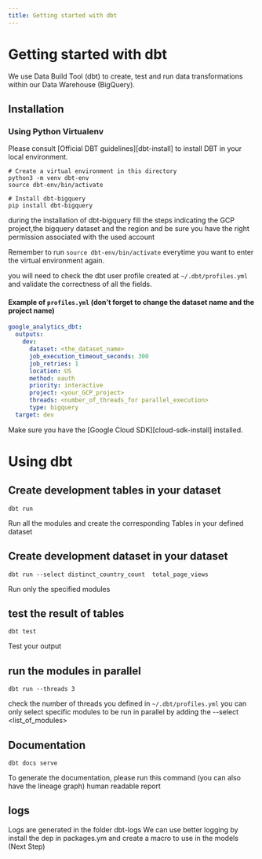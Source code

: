 ```yaml
---
title: Getting started with dbt
---
```

# Getting started with dbt
We use Data Build Tool (dbt) to create, test and run data transformations within our Data Warehouse (BigQuery).


## Installation

### Using Python Virtualenv

Please consult [Official DBT guidelines][dbt-install] to install DBT in your
local environment.

    # Create a virtual environment in this directory
    python3 -m venv dbt-env
    source dbt-env/bin/activate

    # Install dbt-bigquery 
    pip install dbt-bigquery

during the installation of dbt-bigquery fill the steps indicating the GCP project,the bigquery dataset and the region and be sure you have the right permission associated with the used account

Remember to run `source dbt-env/bin/activate` everytime you want to enter the
virtual environment again.

you will need to check the dbt user profile created at `~/.dbt/profiles.yml` and validate the correctness of all the fields.

#### Example of `profiles.yml` (don't forget to change the dataset name and the project name)

```yaml
google_analytics_dbt:
  outputs:
    dev:
      dataset: <the_dataset_name>
      job_execution_timeout_seconds: 300
      job_retries: 1
      location: US
      method: oauth
      priority: interactive
      project: <your_GCP_project>
      threads: <number_of_threads_for parallel_execution>
      type: bigquery
  target: dev
```


Make sure you have the [Google Cloud SDK][cloud-sdk-install] installed.

# Using dbt

## Create development tables in your dataset

    dbt run
Run all the modules and create the corresponding Tables in your defined dataset

## Create development dataset in your dataset

    dbt run --select distinct_country_count  total_page_views
Run only the specified modules

## test the result of tables

    dbt test
Test your output

## run the modules in parallel

    dbt run --threads 3
check the number of threads you defined in `~/.dbt/profiles.yml`
you can only select specific modules to be run in parallel by adding the --select <list_of_modules>

## Documentation

    dbt docs serve

To generate the documentation, please run this command (you can also have the lineage graph)
human readable report

## logs


Logs are generated in the folder dbt-logs
We can use better logging by install the dep in packages.ym and create a macro to use in the models (Next Step)







